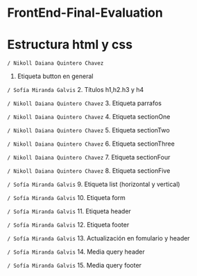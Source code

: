 # FrontEnd-Final-Evaluation

# Estructura html y css

`/ Nikoll Daiana Quintero Chavez`
1. Etiqueta button en general

`/ Sofía Miranda Galvis`
2. Títulos h1,h2.h3 y h4 

`/ Nikoll Daiana Quintero Chavez`
3. Etiqueta parrafos

`/ Nikoll Daiana Quintero Chavez`
4. Etiqueta sectionOne

`/ Nikoll Daiana Quintero Chavez`
5. Etiqueta sectionTwo

`/ Nikoll Daiana Quintero Chavez`
6. Etiqueta sectionThree

`/ Nikoll Daiana Quintero Chavez`
7. Etiqueta sectionFour

`/ Nikoll Daiana Quintero Chavez`
8. Etiqueta sectionFive 

`/ Sofía Miranda Galvis`
9. Etiqueta list (horizontal y vertical) 

`/ Sofía Miranda Galvis`
10. Etiqueta form

`/ Sofía Miranda Galvis`
11. Etiqueta header

`/ Sofía Miranda Galvis`
12. Etiqueta footer

`/ Sofía Miranda Galvis`
13. Actualización en fomulario y header 

`/ Sofía Miranda Galvis`
14. Media query header 

`/ Sofía Miranda Galvis`
15. Media query footer 